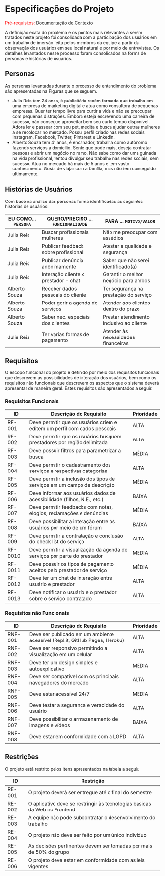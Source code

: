# Especificações do Projeto

<span style="color:red">Pré-requisitos: <a href="1-Documentação de Contexto.md"> Documentação de Contexto</a></span>

A definição exata do problema e os pontos mais relevantes a serem tratados neste projeto foi consolidada com a participação dos usuários em um trabalho de imersão feita pelos membros da equipe a partir da observação dos usuários em seu local natural e por meio de entrevistas. Os detalhes levantados nesse processo foram consolidados na forma de personas e histórias de usuários.

## Personas

As personas levantadas durante o processo de entendimento do problema são apresentadas na Figuras que se seguem.
 
* Julia Reis tem 24 anos, é publicitária recém formada que trabalha em uma empresa de marketing digital e atua como consultora de pequenas empresas. Quer ter tempo livre para curtir a vida e não se preocupar com pequenas distrações. Embora esteja escrevendo uma carreira de sucesso, não consegue aproveitar bem seu curto tempo disponível. Adora ler e passear com seu pet, medita e busca ajudar outras mulheres a se recolocar no mercado. Possui perfil criado nas redes sociais Instagram, Facebook, Twitter, Pinterest e LinkedIn.
* Alberto Souza tem 41 anos, é encanador, trabalha como autônomo fazendo serviços a domicílio. Sente que pode mais, deseja contratar pessoas e abrir um negócio no ramo. Não sabe como dar uma guinada na vida profissional, tentou divulgar seu trabalho nas redes sociais, sem sucesso. Atua no mercado há mais de 5 anos e tem vasto conhecimento. Gosta de viajar com a família, mas não tem conseguido ultimamente.

## Histórias de Usuários

Com base na análise das personas forma identificadas as seguintes histórias de usuários:

|EU COMO... `PERSONA`| QUERO/PRECISO ... `FUNCIONALIDADE` |PARA ... `MOTIVO/VALOR`                 |
|--------------------|------------------------------------|----------------------------------------|
| Julia Reis         | Buscar profissionais mulheres      | Não me preocupar com assédios          |
| Julia Reis         |Publicar feedback sobre profissional| Atestar a qualidade e segurança        |
| Julia Reis         | Publicar denúncia anônimamente     | Saber que não serei identificado(a)    |
| Julia Reis         |Interação cliente x prestador - chat| Garantir o melhor negócio para ambos   |
| Alberto Souza      | Receber dados pessoais do cliente  | Ter segurança na prestação do serviço  |
| Alberto Souza      | Poder gerir a agenda de serviços   | Atender aos clientes dentro do prazo   |
| Alberto Souza      | Saber nec. especiais dos clientes  |Prestar atendimento inclusivo ao cliente|
| Julia Reis         | Ter várias formas de pagamento     | Atender às necessidades financeiras    |

## Requisitos

O escopo funcional do projeto é definido por meio dos requisitos funcionais que descrevem as possibilidades de interação dos usuários, bem como os requisitos não funcionais que descrevem os aspectos que o sistema deverá apresentar de maneira geral. Estes requisitos são apresentados a seguir.

### Requisitos Funcionais

|ID     | Descrição do Requisito                                                    | Prioridade |
|-------|---------------------------------------------------------------------------|------------|
|RF-001 | Deve permitir que os usuários criem e editem um perfil com dados pessoais | ALTA       |
|RF-002 | Deve permitir que os usuários busquem prestadores por região delimitada   | ALTA       |
|RF-003 | Deve possuir filtros para parametrizar a busca                            | MÉDIA      |
|RF-004 | Deve permitir o cadastramento dos serviços e respectivas categorias       | ALTA       |
|RF-005 | Deve permitir a inclusão dos tipos de serviços em um campo de descrição   | MÉDIA      |
|RF-006 | Deve informar aos usuários dados de acessibilidade (filhos, N.E., etc.)   | BAIXA      |
|RF-007 | Deve permitir feedbacks com notas, elogios, reclamações e denúncias       | MÉDIA      |
|RF-008 | Deve possibilitar a interação entre os usuários por meio de um fórum      | BAIXA      |
|RF-009 | Deve permitir a contratação e conclusão do check list do serviço          | ALTA       |
|RF-0010| Deve permitir a visualização da agenda de serviços por parte do prestador | MEDIA      |
|RF-0011| Deve possuir os tipos de pagamento aceitos pelo prestador de serviço      | MÉDIA      |
|RF-0012| Deve ter um chat de interação entre usuário e prestador                   | ALTA       |
|RF-0013| Deve notificar o usuário e o prestador sobre o serviço contratado         | ALTA       |

### Requisitos não Funcionais

|ID     | Descrição do Requisito                                                    |Prioridade |
|-------|---------------------------------------------------------------------------|-----------|
|RNF-001|Deve ser publicado em um ambiente acessível (Repl.it, GitHub Pages, Heroku)| ALTA      |
|RNF-002| Deve ser responsivo permitindo a visualização em um celular               | ALTA      |
|RNF-003| Deve ter um design simples e autoexplicativo                              | MEDIA     |
|RNF-004| Deve ser compatível com os principais navegadores do mercado              | ALTA      |
|RNF-005| Deve estar acessível 24/7                                                 | MEDIA     |
|RNF-006| Deve testar a segurança e veracidade do usuário                           | ALTA      |
|RNF-007| Deve possibilitar o armazenamento de imagens e vídeos                     | BAIXA     |
|RNF-008| Deve estar em conformidade com a LGPD                                     | ALTA      |

## Restrições

O projeto está restrito pelos itens apresentados na tabela a seguir.

|ID| Restrição                                                                      |
|------|----------------------------------------------------------------------------|
|RE-001| O projeto deverá ser entregue até o final do semestre                      |
|RE-002| O aplicativo deve se restringir às tecnologias básicas da Web no Frontend  |
|RE-003| A equipe não pode subcontratar o desenvolvimento do trabalho               |
|RE-004| O projeto não deve ser feito por um único indivíduo                        |
|RE-005| As decisões pertinentes devem ser tomadas por mais de 50% do grupo         |
|RE-006| O projeto deve estar em conformidade com as leis vigentes                  |
